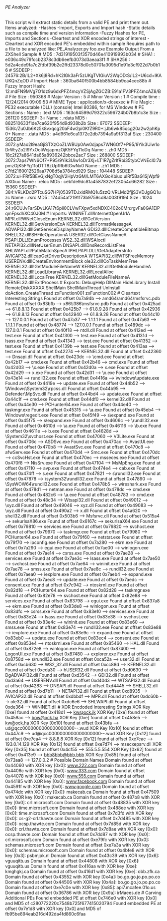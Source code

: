###### PE Analyzer ######
 This script will extract static details from a valid PE
 and print them out.  Items analyzed:
 -Hashes
 -Import, Exports and Import hash
 -Static details such as compile time and version information
 -Fuzzy Hashes for PE, Imports and Sections
 -Cleartext and XOR encoded strings of interest
 -Cleartext and XOR encoded PE's embedded within sample
 
 Requires path to a file to be analyzed like:
   PE_Analyzer.py foo.exe
 
Example Output From a ZXShell Sample
 # MD5              : 7d31919503f3570d46e410919993b034
 # SHA1             : e036c49c79fccb2378c3db6eefb3073d3aeaa3f1
 # SHA256           : 5d2a4cde9fa7c2fdbf39b2e2ffd23378d0c50701a3095d1e91e3cf922d7b0b16
 # SSDEEP           : 24576:2B/IL2+Xk6j8Rd+hK2lGk3aFr5zUKgTVIGiuV2WqOD:S/IL2+U6cd+IKAUKQnZqOD
 # Import Hash      : 360ba640f500b4bb8584bb9ca4cec88b
 # Fuzzy Import Hash: 12:mdFN9MVg7O1dz9u6dxPFZ4mcyVZSjAgZGCZB:E91a1FV3PFZ4mcAZ8/B
 # File Size        : 950368
 # Major Version    : 5
 # Minor Version    : 1
 # Compile time     : 12/24/2014 09:09:53
 # MIME Type        : application/x-dosexec
 # File Magic       : PE32 executable (DLL) (console) Intel 80386, for MS Windows
 # PE Sections      :
   Name  : .text
   MD5   : 163c64599d79322c596724b07b8b1c3e
   Size  : 261120
   SSDEEP: 3::
 
   Name  : .rdata
   MD5   : 882510633f1de7ca620f954d9d938b2b
   Size  : 67072
   SSDEEP: 1536:/Zu0Jb6Kz5k8vxqcg20aF4w2pi0KfZ9R0+:jJb6wk85qcg20a2w2phKp0+
 
   Name  : .data
   MD5   : a4d961e6ca1372e2db7394a9a9f313af
   Size  : 230400
   SSDEEP: 3072:yMao2l9eaGjiSTXzOoZLWBUp0Aw0djaps7WN6Of7+P95/9Yik3Uiw1oDrW:yZo2l9YxOolWcjapmzOjK5FYg11oDq
 
   Name  : .zh0
   MD5   : 18c2f27a8641da65a8936242bbce2ac7
   Size  : 268800
   SSDEEP: 3072:7aps7WN6Of7+P95/9Yik3Uiw1oDr3Xj+LT1R7gZrlfRbi35tybCVNEcl0:7apmzOjK5FYg11oDTT8zUpfRb6tGwNx0
 
   Name  : .zh1
   MD5   : c7fd2160012526aa7708d5a3784cd929
   Size  : 104448
   SSDEEP: 3072:uHFRf5BEvGjxNgT0qjV2HpVzGM/LMT6AXGoKbiuo:ulRf5BaG1SjWpf9AXGiuo
 
   Name  : .reloc
   MD5   : cebfde9dc81a4587832ef23054c66282
   Size  : 15360
   SSDEEP: 384:VRLKDd2PTcuSG7HPj0539TDJxidRMQ1u5zzQ:VRLMd2fjjS3VDJgGQ1uzc
 
   Name  : .rsrc
   MD5   : 174d54af2191173b9759cd8a003f9194
   Size  : 1024
   SSDEEP: 24:r6CUJvFarSDvLKA17t6pii0CLVwFXpw5xdNDXC402o0Mn:rgvFa0GA1EiPqmFpsdhXC40J0M
 
 # Imports:
   WININET.dll!InternetOpenUrlA
   MPR.dll!WNetCloseEnum
   KERNEL32.dll!GetVersion
   KERNEL32.dll!GetVersionExA
   KERNEL32.dll!FormatMessageA
   ADVAPI32.dll!GetServiceDisplayNameA
   GDI32.dll!CreateCompatibleBitmap
   SHELL32.dll!SHFileOperationA
   USER32.dll!GetClassNameA
   PSAPI.DLL!EnumProcesses
   WS2_32.dll!WSAIoctl
   NETAPI32.dll!NetUserEnum
   DNSAPI.dll!DnsRecordListFree
   SHLWAPI.dll!PathMatchSpecA
   IPHLPAPI.DLL!GetAdaptersInfo
   AVICAP32.dll!capGetDriverDescriptionA
   WTSAPI32.dll!WTSFreeMemory
   USERENV.dll!CreateEnvironmentBlock
   ole32.dll!CoTaskMemFree
   KERNEL32.dll!GetModuleFileNameW
   KERNEL32.dll!GetModuleHandleA
   KERNEL32.dll!LoadLibraryA
   KERNEL32.dll!LocalAlloc
   KERNEL32.dll!LocalFree
   KERNEL32.dll!GetModuleFileNameA
   KERNEL32.dll!ExitProcess
 # Exports:
   DebugHelp
   DllMain
   HideLibrary
   Install
   RemoteDiskXXXXX
   ShellMain
   ShellMainThread
   UnInstall
   doAction_CreateThread
   zxFunction001
   zxFunction002
 # Cleartext Interesting Strings
   Found at offset 0x7a94b --> amd64\amd64\msfsrvc.pdb
   Found at offset 0x83bfb --> x86\i386\msfsrvc.pdb
   Found at offset 0x425ad --> 61.8.8.13
   Found at offset 0x425b7 --> 61.8.9.28
   Found at offset 0x42936 --> 61.8.8.13
   Found at offset 0x42940 --> 61.8.9.28
   Found at offset 0x44c10 --> 127.0.0.1
   Found at offset 0x47a37 --> 1.1.1.1
   Found at offset 0x47a63 --> 1.1.1.1
   Found at offset 0x48774 --> 127.0.0.1
   Found at offset 0x489dc --> 127.0.0.1
   Found at offset 0x40f18 --> ntdll.dll
   Found at offset 0x412ed --> test.exe
   Found at offset 0x41300 --> test.exe
   Found at offset 0x4131d --> lsass.exe
   Found at offset 0x41343 --> test.exe
   Found at offset 0x41352 --> test.exe
   Found at offset 0x4139b --> test.exe
   Found at offset 0x413aa --> test.exe
   Found at offset 0x42274 --> KERNEL32.dll
   Found at offset 0x42360 --> Dnsapi.dll
   Found at offset 0x423dc --> \cmd.exe
   Found at offset 0x42b17 --> cmd.exe
   Found at offset 0x42b46 --> cmd.exe
   Found at offset 0x42d03 --> \x.exe
   Found at offset 0x42d0a --> x.exe
   Found at offset 0x42d29 --> x.exe
   Found at offset 0x42d31 --> \x.exe
   Found at offset 0x43e14 --> rundll32.exe
   Found at offset 0x4416a --> \windows\update.exe
   Found at offset 0x4419e --> update.exe
   Found at offset 0x44b52 --> \Windows\System32\rpcss.dll
   Found at offset 0x44b95 --> Defender\MpSvc.dll
   Found at offset 0x44bd4 --> update.exe
   Found at offset 0x44c1f --> cmd.exe
   Found at offset 0x44df0 --> kernel32.dll
   Found at offset 0x44e30 --> PCHunter64.exe
   Found at offset 0x44e40 --> taskmgr.exe
   Found at offset 0x45315 --> \a.exe
   Found at offset 0x45eb4 --> Windows\regedit.exe
   Found at offset 0x45f49 --> s\expand.exe
   Found at offset 0x45f75 --> s\expand.exe
   Found at offset 0x4606c --> \rundll32.exe
   Found at offset 0x4610d --> \a.exe
   Found at offset 0x46116 --> \b.exe
   Found at offset 0x4611e --> b.exe
   Found at offset 0x4628d --> \System32\svchost.exe
   Found at offset 0x47060 --> V3Lite.exe
   Found at offset 0x4706c --> ASDSvc.exe
   Found at offset 0x470ac --> AvastUI.exe
   Found at offset 0x470b8 --> AvastSvc.exe
   Found at offset 0x470c8 --> afwServ.exe
   Found at offset 0x470d4 --> Smc.exe
   Found at offset 0x470dc --> ccSvcHst.exe
   Found at offset 0x470ec --> msseces.exe
   Found at offset 0x470f8 --> NisSrv.exe
   Found at offset 0x47104 --> MsMpEng.exe
   Found at offset 0x47110 --> avp.exe
   Found at offset 0x474e4 --> cab.exe
   Found at offset 0x474ff --> s.exe
   Found at offset 0x47821 --> s\rundll32.exe
   Found at offset 0x47878 --> \system32\rundll32.exe
   Found at offset 0x47890 --> \SysWOW64\rundll32.exe
   Found at offset 0x478b5 --> wireshark.exe
   Found at offset 0x478d1 --> netman.exe
   Found at offset 0x478dc --> cmd.exe
   Found at offset 0x482c6 --> \a.exe
   Found at offset 0x48783 --> cmd.exe
   Found at offset 0x48c34 --> Wtsapi32.dll
   Found at offset 0x49012 --> \xyz.dll
   Found at offset 0x49046 --> xyz.dll
   Found at offset 0x49083 --> \xyz.dll
   Found at offset 0x490a2 --> x.dll
   Found at offset 0x4a620 --> shell32.dll
   Found at offset 0x503b6 --> Msfsrvc.dll
   Found at offset 0x515a4 --> sekurlsaX86.exe
   Found at offset 0x6167c --> sekurlsaX64.exe
   Found at offset 0x79810 --> services.exe
   Found at offset 0x79820 --> svchost.exe
   Found at offset 0x79970 --> taskmgr.exe
   Found at offset 0x79980 --> PCHunter64.exe
   Found at offset 0x79f60 --> netstat.exe
   Found at offset 0x79f70 --> ipconfig.exe
   Found at offset 0x7a280 --> ekrn.exe
   Found at offset 0x7a290 --> egui.exe
   Found at offset 0x7ae00 --> winlogon.exe
   Found at offset 0x7ae14 --> csrss.exe
   Found at offset 0x7ae28 --> services.exe
   Found at offset 0x7ae3c --> lsass.exe
   Found at offset 0x7ae50 --> svchost.exe
   Found at offset 0x7ae64 --> wininit.exe
   Found at offset 0x7ae78 --> smss.exe
   Found at offset 0x7ae8c --> rundll32.exe
   Found at offset 0x7aea0 --> iexplore.exe
   Found at offset 0x7aeb4 --> expand.exe
   Found at offset 0x7aec8 --> update.exe
   Found at offset 0x7aedc --> consent.exe
   Found at offset 0x7c942 --> ntoskrnl.exe
   Found at offset 0x82d18 --> PCHunter64.exe
   Found at offset 0x82d28 --> taskmgr.exe
   Found at offset 0x82e78 --> svchost.exe
   Found at offset 0x82e88 --> services.exe
   Found at offset 0x83798 --> egui.exe
   Found at offset 0x837a8 --> ekrn.exe
   Found at offset 0x83de8 --> winlogon.exe
   Found at offset 0x83dfc --> csrss.exe
   Found at offset 0x83e10 --> services.exe
   Found at offset 0x83e24 --> lsass.exe
   Found at offset 0x83e38 --> svchost.exe
   Found at offset 0x83e4c --> wininit.exe
   Found at offset 0x83e60 --> smss.exe
   Found at offset 0x83e74 --> rundll32.exe
   Found at offset 0x83e88 --> iexplore.exe
   Found at offset 0x83e9c --> expand.exe
   Found at offset 0x83eb0 --> update.exe
   Found at offset 0x83ec4 --> consent.exe
   Found at offset 0x853e4 --> ntoskrnl.exe
   Found at offset 0x85460 --> HAL.dll
   Found at offset 0x872e8 --> winlogon.exe
   Found at offset 0x87400 --> LogonUI.exe
   Found at offset 0x87480 --> explorer.exe
   Found at offset 0x8758d --> s\rundll32.exe
   Found at offset 0xca52a --> user32.dll
   Found at offset 0xcb630 --> WS2_32.dll
   Found at offset 0xcc88d --> KERNEL32.dll
   Found at offset 0xcda30 --> hUSER32.dll
   Found at offset 0xd0630 --> DgADVAPI32.dll
   Found at offset 0xd3542 --> GDI32.dll
   Found at offset 0xd3a64 --> USERENV.dll
   Found at offset 0xd40d3 --> WTSAPI32.dll
   Found at offset 0xd4283 --> DNSAPI.dll
   Found at offset 0xd4445 --> SHELL32.dll
   Found at offset 0xd7b11 --> NETAPI32.dll
   Found at offset 0xd8935 --> AVICAP32.dll
   Found at offset 0xdbbdf --> MPR.dll
   Found at offset 0xdc60b --> ole32.dll
   Found at offset 0xdc6e6 --> SHLWAPI.dll
   Found at offset 0xde364 --> WININET.dll
 # XOR Encdoded Interesting Strings
   XOR Key [0xe] found at offset 0x418d1 --> kw@ock.jk
   XOR Key [0xe] found at offset 0x458ac --> bow@ock.ha
   XOR Key [0xe] found at offset 0x458e5 --> kw@ock.ha
   XOR Key [0x10] found at offset 0x43bfa --> ud@qcc0000000000000000000--.wud
   XOR Key [0x10] found at offset 0x447c9 --> ud@qcc0000000000000000000--.wud
   XOR Key [0x12] found at offset 0xe7ca4 --> 8.8.8.8
   XOR Key [0x12] found at offset 0xe7cac --> 193.0.14.129
   XOR Key [0x12] found at offset 0xe7d74 --> msecxepsrv.dll
   XOR Key [0x35] found at offset 0x4cf55 --> 555.5.5.554
   XOR Key [0x62] found at offset 0x413e9 --> bbb8bbb@bbb.bbb
   XOR Key [0x85] found at offset 0x73aa8 --> 127.0.0.2
 # Possible Domain Names
   Domain found at offset 0x44060 with XOR key [0x0]: www.222.com
   Domain found at offset 0x4406c with XOR key [0x0]: www.333.com
   Domain found at offset 0x44078 with XOR key [0x0]: www.555.com
   Domain found at offset 0x44185 with XOR key [0x0]: www.facebook.com
   Domain found at offset 0x4591f with XOR key [0x0]: www.google.com
   Domain found at offset 0x474dc with XOR key [0x0]: makecab.ca
   Domain found at offset 0x47509 with XOR key [0x0]: makecab.ca
   Domain found at offset 0x487b8 with XOR key [0x0]: crl.microsoft.com
   Domain found at offset 0x48835 with XOR key [0x0]: time.microsoft.com
   Domain found at offset 0x488ee with XOR key [0x0]: time.microsoft.com
   Domain found at offset 0x7d3fd with XOR key [0x0]: cs-g2-crl.thawte.com
   Domain found at offset 0x7d485 with XOR key [0x0]: ocsp.thawte.com
   Domain found at offset 0x7d85d with XOR key [0x0]: crl.thawte.com
   Domain found at offset 0x7d8ae with XOR key [0x0]: ocsp.thawte.com
   Domain found at offset 0x7dd87 with XOR key [0x0]: crl.microsoft.com
   Domain found at offset 0xe79fc with XOR key [0x0]: schemas.microsoft.com
   Domain found at offset 0xe7a3a with XOR key [0x0]: schemas.microsoft.com
   Domain found at offset 0x4bfe8 with XOR key [0x3]: psbmjpk.nl
   Domain found at offset 0x43c39 with XOR key [0x6]: vguuqitb.us
   Domain found at offset 0x44808 with XOR key [0x6]: vguuqitb.us
   Domain found at offset 0x416aa with XOR key [0xe]: kmghgkj.ca
   Domain found at offset 0x416d1 with XOR key [0xe]: obb.zfk.ca
   Domain found at offset 0x43552 with XOR key [0x4a]: bo.go.go.jo.po.po.co
   Domain found at offset 0x44506 with XOR key [0x4a]: bo.go.go.jo.po.po.co
   Domain found at offset 0xe7c0e with XOR key [0x85]: api7.mcafee.01o.us
   Domain found at offset 0x36786 with XOR key [0x9a]: irMaees.de
 # Carving Additional PEs
   Found embedded PE at offset 0x746e0 with XOR key [0x0] and MD5 of c280772220c7548b725f677415020794
   Found embedded PE at offset 0x7e1d8 with XOR key [0x0] and MD5 of fb95be894eab216d492da4fd860c6faa
 
 
